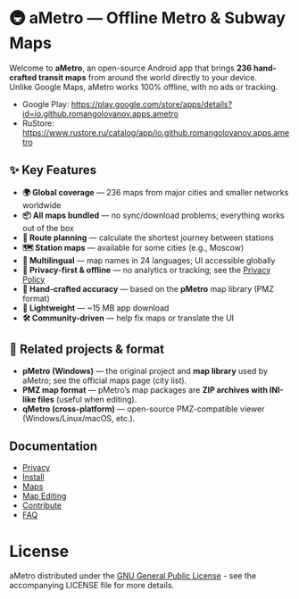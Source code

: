 # 🚇 aMetro — Offline Metro & Subway Maps

Welcome to **aMetro**, an open-source Android app that brings **236 hand-crafted transit maps** from around the world directly to your device.  
Unlike Google Maps, aMetro works 100% offline, with no ads or tracking.


* Google Play: https://play.google.com/store/apps/details?id=io.github.romangolovanov.apps.ametro
* RuStore: https://www.rustore.ru/catalog/app/io.github.romangolovanov.apps.ametro

## ✨ Key Features

- **🌍 Global coverage** — 236 maps from major cities and smaller networks worldwide  
- **📦 All maps bundled** — no sync/download problems; everything works out of the box  
- **📐 Route planning** — calculate the shortest journey between stations  
- **🗺️ Station maps** — available for some cities (e.g., Moscow)  
- **🔄 Multilingual** — map names in 24 languages; UI accessible globally  
- **🚫 Privacy-first & offline** — no analytics or tracking; see the [Privacy Policy](privacy.md)  
- **🎨 Hand-crafted accuracy** — based on the **pMetro** map library (PMZ format)  
- **💾 Lightweight** — ~15 MB app download  
- **🛠️ Community-driven** — help fix maps or translate the UI

## 🔗 Related projects & format

- **pMetro (Windows)** — the original project and **map library** used by aMetro; see the official maps page (city list).
- **PMZ map format** — pMetro’s map packages are **ZIP archives with INI-like files** (useful when editing).
- **qMetro (cross-platform)** — open-source PMZ-compatible viewer (Windows/Linux/macOS, etc.).

## Documentation

- [Privacy](https://romangolovanov.github.io/ametro/privacy/)
- [Install](https://romangolovanov.github.io/ametro/install/)
- [Maps](https://romangolovanov.github.io/ametro/maps/)
- [Map Editing](https://romangolovanov.github.io/ametro/maps-editing/)
- [Contribute](https://romangolovanov.github.io/ametro/contributing/)
- [FAQ](https://romangolovanov.github.io/ametro/faq/)
  
# License

aMetro distributed under the [GNU General Public License](https://raw.githubusercontent.com/RomanGolovanov/ametro/master/LICENSE) - see the accompanying LICENSE file for more details. 
